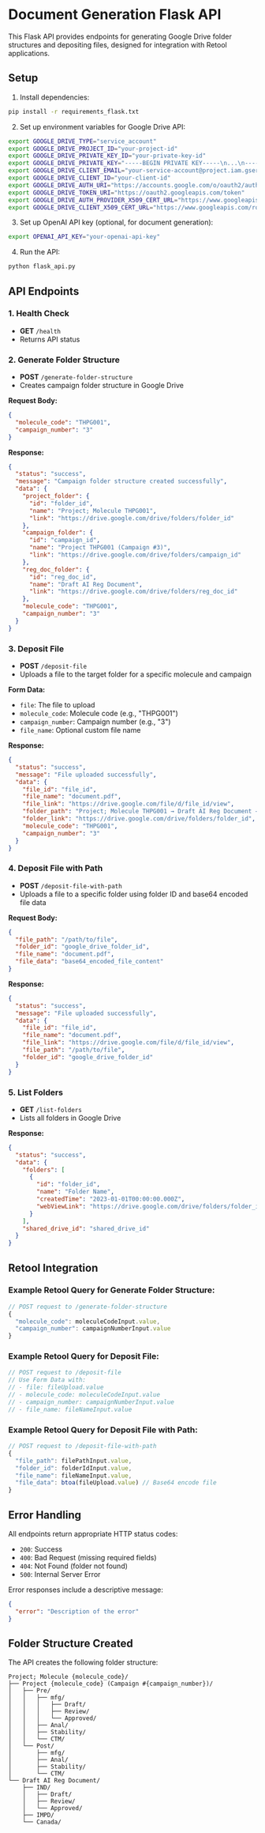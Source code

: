 # Document Generation Flask API

This Flask API provides endpoints for generating Google Drive folder structures and depositing files, designed for integration with Retool applications.

## Setup

1. Install dependencies:
```bash
pip install -r requirements_flask.txt
```

2. Set up environment variables for Google Drive API:
```bash
export GOOGLE_DRIVE_TYPE="service_account"
export GOOGLE_DRIVE_PROJECT_ID="your-project-id"
export GOOGLE_DRIVE_PRIVATE_KEY_ID="your-private-key-id"
export GOOGLE_DRIVE_PRIVATE_KEY="-----BEGIN PRIVATE KEY-----\n...\n-----END PRIVATE KEY-----\n"
export GOOGLE_DRIVE_CLIENT_EMAIL="your-service-account@project.iam.gserviceaccount.com"
export GOOGLE_DRIVE_CLIENT_ID="your-client-id"
export GOOGLE_DRIVE_AUTH_URI="https://accounts.google.com/o/oauth2/auth"
export GOOGLE_DRIVE_TOKEN_URI="https://oauth2.googleapis.com/token"
export GOOGLE_DRIVE_AUTH_PROVIDER_X509_CERT_URL="https://www.googleapis.com/oauth2/v1/certs"
export GOOGLE_DRIVE_CLIENT_X509_CERT_URL="https://www.googleapis.com/robot/v1/metadata/x509/your-service-account%40project.iam.gserviceaccount.com"
```

3. Set up OpenAI API key (optional, for document generation):
```bash
export OPENAI_API_KEY="your-openai-api-key"
```

4. Run the API:
```bash
python flask_api.py
```

## API Endpoints

### 1. Health Check
- **GET** `/health`
- Returns API status

### 2. Generate Folder Structure
- **POST** `/generate-folder-structure`
- Creates campaign folder structure in Google Drive

**Request Body:**
```json
{
  "molecule_code": "THPG001",
  "campaign_number": "3"
}
```

**Response:**
```json
{
  "status": "success",
  "message": "Campaign folder structure created successfully",
  "data": {
    "project_folder": {
      "id": "folder_id",
      "name": "Project; Molecule THPG001",
      "link": "https://drive.google.com/drive/folders/folder_id"
    },
    "campaign_folder": {
      "id": "campaign_id",
      "name": "Project THPG001 (Campaign #3)",
      "link": "https://drive.google.com/drive/folders/campaign_id"
    },
    "reg_doc_folder": {
      "id": "reg_doc_id",
      "name": "Draft AI Reg Document",
      "link": "https://drive.google.com/drive/folders/reg_doc_id"
    },
    "molecule_code": "THPG001",
    "campaign_number": "3"
  }
}
```

### 3. Deposit File
- **POST** `/deposit-file`
- Uploads a file to the target folder for a specific molecule and campaign

**Form Data:**
- `file`: The file to upload
- `molecule_code`: Molecule code (e.g., "THPG001")
- `campaign_number`: Campaign number (e.g., "3")
- `file_name`: Optional custom file name

**Response:**
```json
{
  "status": "success",
  "message": "File uploaded successfully",
  "data": {
    "file_id": "file_id",
    "file_name": "document.pdf",
    "file_link": "https://drive.google.com/file/d/file_id/view",
    "folder_path": "Project; Molecule THPG001 → Draft AI Reg Document → IND → Draft",
    "folder_link": "https://drive.google.com/drive/folders/folder_id",
    "molecule_code": "THPG001",
    "campaign_number": "3"
  }
}
```

### 4. Deposit File with Path
- **POST** `/deposit-file-with-path`
- Uploads a file to a specific folder using folder ID and base64 encoded file data

**Request Body:**
```json
{
  "file_path": "/path/to/file",
  "folder_id": "google_drive_folder_id",
  "file_name": "document.pdf",
  "file_data": "base64_encoded_file_content"
}
```

**Response:**
```json
{
  "status": "success",
  "message": "File uploaded successfully",
  "data": {
    "file_id": "file_id",
    "file_name": "document.pdf",
    "file_link": "https://drive.google.com/file/d/file_id/view",
    "file_path": "/path/to/file",
    "folder_id": "google_drive_folder_id"
  }
}
```

### 5. List Folders
- **GET** `/list-folders`
- Lists all folders in Google Drive

**Response:**
```json
{
  "status": "success",
  "data": {
    "folders": [
      {
        "id": "folder_id",
        "name": "Folder Name",
        "createdTime": "2023-01-01T00:00:00.000Z",
        "webViewLink": "https://drive.google.com/drive/folders/folder_id"
      }
    ],
    "shared_drive_id": "shared_drive_id"
  }
}
```

## Retool Integration

### Example Retool Query for Generate Folder Structure:
```javascript
// POST request to /generate-folder-structure
{
  "molecule_code": moleculeCodeInput.value,
  "campaign_number": campaignNumberInput.value
}
```

### Example Retool Query for Deposit File:
```javascript
// POST request to /deposit-file
// Use Form Data with:
// - file: fileUpload.value
// - molecule_code: moleculeCodeInput.value
// - campaign_number: campaignNumberInput.value
// - file_name: fileNameInput.value
```

### Example Retool Query for Deposit File with Path:
```javascript
// POST request to /deposit-file-with-path
{
  "file_path": filePathInput.value,
  "folder_id": folderIdInput.value,
  "file_name": fileNameInput.value,
  "file_data": btoa(fileUpload.value) // Base64 encode file
}
```

## Error Handling

All endpoints return appropriate HTTP status codes:
- `200`: Success
- `400`: Bad Request (missing required fields)
- `404`: Not Found (folder not found)
- `500`: Internal Server Error

Error responses include a descriptive message:
```json
{
  "error": "Description of the error"
}
```

## Folder Structure Created

The API creates the following folder structure:
```
Project; Molecule {molecule_code}/
├── Project {molecule_code} (Campaign #{campaign_number})/
│   ├── Pre/
│   │   ├── mfg/
│   │   │   ├── Draft/
│   │   │   ├── Review/
│   │   │   └── Approved/
│   │   ├── Anal/
│   │   ├── Stability/
│   │   └── CTM/
│   └── Post/
│       ├── mfg/
│       ├── Anal/
│       ├── Stability/
│       └── CTM/
└── Draft AI Reg Document/
    ├── IND/
    │   ├── Draft/
    │   ├── Review/
    │   └── Approved/
    ├── IMPD/
    └── Canada/
``` 
